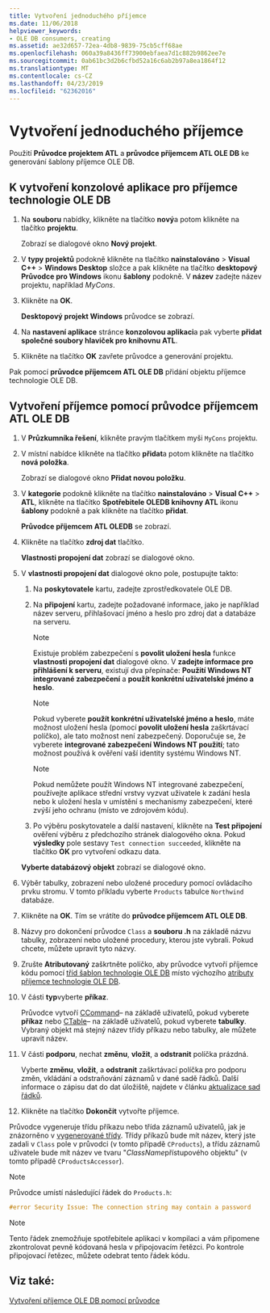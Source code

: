 ```yaml
---
title: Vytvoření jednoduchého příjemce
ms.date: 11/06/2018
helpviewer_keywords:
- OLE DB consumers, creating
ms.assetid: ae32d657-72ea-4db8-9839-75cb5cff68ae
ms.openlocfilehash: 060a39a8436ff73900ebfaea7d1c882b9862ee7e
ms.sourcegitcommit: 0ab61bc3d2b6cfbd52a16c6ab2b97a8ea1864f12
ms.translationtype: MT
ms.contentlocale: cs-CZ
ms.lasthandoff: 04/23/2019
ms.locfileid: "62362016"
---
```

# <a name="creating-a-simple-consumer"></a>Vytvoření jednoduchého příjemce

Použití **Průvodce projektem ATL** a **průvodce příjemcem ATL OLE DB** ke generování šablony příjemce OLE DB.

## <a name="to-create-a-console-application-for-an-ole-db-consumer"></a>K vytvoření konzolové aplikace pro příjemce technologie OLE DB

1. Na **souboru** nabídky, klikněte na tlačítko **nový**a potom klikněte na tlačítko **projektu**.

   Zobrazí se dialogové okno **Nový projekt**.

1. V **typy projektů** podokně klikněte na tlačítko **nainstalováno** > **Visual C++** > **Windows Desktop** složce a pak klikněte na tlačítko **desktopový Průvodce pro Windows** ikonu **šablony** podokně. V **název** zadejte název projektu, například *MyCons*.

1. Klikněte na **OK**.

   **Desktopový projekt Windows** průvodce se zobrazí.

1. Na **nastavení aplikace** stránce **konzolovou aplikaci**a pak vyberte **přidat společné soubory hlaviček pro knihovnu ATL**.

1. Klikněte na tlačítko **OK** zavřete průvodce a generování projektu.

Pak pomocí **průvodce příjemcem ATL OLE DB** přidání objektu příjemce technologie OLE DB.

## <a name="to-create-a-consumer-with-the-atl-ole-db-consumer-wizard"></a>Vytvoření příjemce pomocí průvodce příjemcem ATL OLE DB

1. V **Průzkumníka řešení**, klikněte pravým tlačítkem myši `MyCons` projektu.

1. V místní nabídce klikněte na tlačítko **přidat**a potom klikněte na tlačítko **nová položka**.

   Zobrazí se dialogové okno **Přidat novou položku**.

1. V **kategorie** podokně klikněte na tlačítko **nainstalováno** > **Visual C++** > **ATL**, klikněte na tlačítko **Spotřebitele OLEDB knihovny ATL** ikonu **šablony** podokně a pak klikněte na tlačítko **přidat**.

   **Průvodce příjemcem ATL OLEDB** se zobrazí.

1. Klikněte na tlačítko **zdroj dat** tlačítko.

   **Vlastnosti propojení dat** zobrazí se dialogové okno.

1. V **vlastnosti propojení dat** dialogové okno pole, postupujte takto:

   1. Na **poskytovatele** kartu, zadejte zprostředkovatele OLE DB.

   1. Na **připojení** kartu, zadejte požadované informace, jako je například název serveru, přihlašovací jméno a heslo pro zdroj dat a databáze na serveru.

      > [!NOTE]
      > Existuje problém zabezpečení s **povolit uložení hesla** funkce **vlastnosti propojení dat** dialogové okno. V **zadejte informace pro přihlášení k serveru**, existují dva přepínače: **Použití Windows NT integrované zabezpečení** a **použít konkrétní uživatelské jméno a heslo**.

      > [!NOTE]
      > Pokud vyberete **použít konkrétní uživatelské jméno a heslo**, máte možnost uložení hesla (pomocí **povolit uložení hesla** zaškrtávací políčko), ale tato možnost není zabezpečený. Doporučuje se, že vyberete **integrované zabezpečení Windows NT použití**; tato možnost používá k ověření vaší identity systému Windows NT.

      > [!NOTE]
      > Pokud nemůžete použít Windows NT integrované zabezpečení, používejte aplikace střední vrstvy vyzvat uživatele k zadání hesla nebo k uložení hesla v umístění s mechanismy zabezpečení, které zvýší jeho ochranu (místo ve zdrojovém kódu).

   1. Po výběru poskytovatele a další nastavení, klikněte na **Test připojení** ověření výběru z předchozího stránek dialogového okna. Pokud **výsledky** pole sestavy `Test connection succeeded`, klikněte na tlačítko **OK** pro vytvoření odkazu data.

   **Vyberte databázový objekt** zobrazí se dialogové okno.

1. Výběr tabulky, zobrazení nebo uložené procedury pomocí ovládacího prvku stromu. V tomto příkladu vyberte `Products` tabulce `Northwind` databáze.

1. Klikněte na **OK**. Tím se vrátíte do **průvodce příjemcem ATL OLE DB**.

1. Názvy pro dokončení průvodce `Class` a **souboru .h** na základě názvu tabulky, zobrazení nebo uložené procedury, kterou jste vybrali. Pokud chcete, můžete upravit tyto názvy.

1. Zrušte **Atributovaný** zaškrtněte políčko, aby průvodce vytvoří příjemce kódu pomocí [tříd šablon technologie OLE DB](../../data/oledb/ole-db-consumer-templates-reference.md) místo výchozího [atributy příjemce technologie OLE DB](../../windows/ole-db-consumer-attributes.md).

1. V části **typ**vyberte **příkaz**.

   Průvodce vytvoří [CCommand](../../data/oledb/ccommand-class.md)– na základě uživatelů, pokud vyberete **příkaz** nebo [CTable](../../data/oledb/ctable-class.md)– na základě uživatelů, pokud vyberete **tabulky**. Vybraný objekt má stejný název třídy příkazu nebo tabulky, ale můžete upravit název.

1. V části **podporu**, nechat **změnu**, **vložit**, a **odstranit** políčka prázdná.

   Vyberte **změnu**, **vložit**, a **odstranit** zaškrtávací políčka pro podporu změn, vkládání a odstraňování záznamů v dané sadě řádků. Další informace o zápisu dat do dat úložiště, najdete v článku [aktualizace sad řádků](../../data/oledb/updating-rowsets.md).

1. Klikněte na tlačítko **Dokončit** vytvořte příjemce.

Průvodce vygeneruje třídu příkazu nebo třída záznamů uživatelů, jak je znázorněno v [vygenerované třídy](../../data/oledb/consumer-wizard-generated-classes.md). Třídy příkazů bude mít název, který jste zadali v `Class` pole v průvodci (v tomto případě `CProducts`), a třídu záznamů uživatele bude mít název ve tvaru "*ClassName*přístupového objektu" (v tomto případě `CProductsAccessor`).

> [!NOTE]
> Průvodce umístí následující řádek do `Products.h`:

```cpp
#error Security Issue: The connection string may contain a password
```

> [!NOTE]
> Tento řádek znemožňuje spotřebitele aplikaci v kompilaci a vám připomene zkontrolovat pevně kódovaná hesla v připojovacím řetězci. Po kontrole připojovací řetězec, můžete odebrat tento řádek kódu.

## <a name="see-also"></a>Viz také:

[Vytvoření příjemce OLE DB pomocí průvodce](../../data/oledb/creating-an-ole-db-consumer-using-a-wizard.md)
